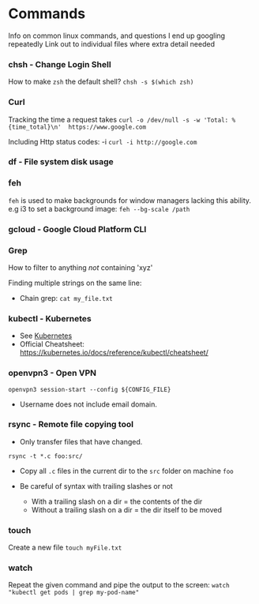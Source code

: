 # Commands

Info on common linux commands, and questions I end up googling repeatedly
Link out to individual files where extra detail needed

### chsh - Change Login Shell

How to make `zsh` the default shell?
`chsh -s $(which zsh)`

### Curl

Tracking the time a request takes
`curl -o /dev/null -s -w 'Total: %{time_total}\n'  https://www.google.com`

Including Http status codes: -i
`curl -i http://google.com`

### df - File system disk usage

### feh

`feh` is used to make backgrounds for window managers lacking this ability. e.g i3
to set a background image: `feh --bg-scale /path`

### gcloud - Google Cloud Platform CLI

### Grep

How to filter to anything _not_ containing 'xyz'

Finding multiple strings on the same line:
- Chain grep: `cat my_file.txt`

### kubectl - Kubernetes 

* See [Kubernetes](../tools/kubernetes/kubernetes.md#commands)
* Official Cheatsheet: https://kubernetes.io/docs/reference/kubectl/cheatsheet/

### openvpn3 - Open VPN

`openvpn3 session-start --config ${CONFIG_FILE}`
- Username does not include email domain.

### rsync - Remote file copying tool

- Only transfer files that have changed.

`rsync -t *.c foo:src/`
- Copy all `.c` files in the current dir to the `src` folder on machine `foo`

- Be careful of syntax with trailing slashes or not
    - With a trailing slash on a dir = the contents of the dir
    - Without a trailing slash on a dir = the dir itself to be moved 

### touch 

Create a new file
`touch myFile.txt`

### watch

Repeat the given command and pipe the output to the screen:
`watch "kubectl get pods | grep my-pod-name"`